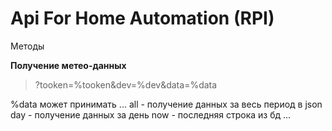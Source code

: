 # Api For Home Automation (RPI)

Методы

**Получение метео-данных**
> ?tooken=%tooken&dev=%dev&data=%data

%data может принимать
...
all - получение данных за весь период в json
day - получение данных за день
now - последняя строка из бд
 ...
